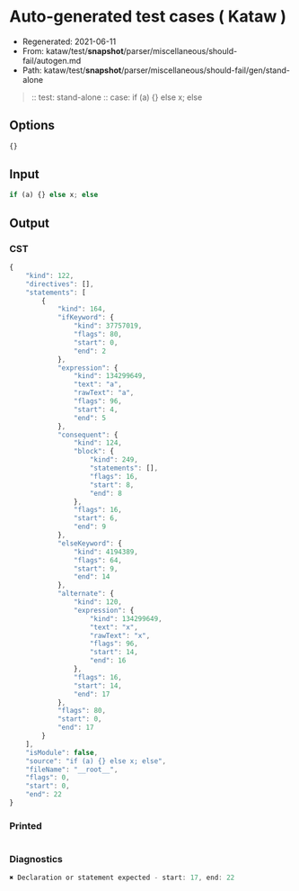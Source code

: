 # Auto-generated test cases ( Kataw )
- Regenerated: 2021-06-11
- From: kataw/test/__snapshot__/parser/miscellaneous/should-fail/autogen.md
- Path: kataw/test/__snapshot__/parser/miscellaneous/should-fail/gen/stand-alone
> :: test: stand-alone
> :: case: if (a) {} else x; else
## Options

`````js
{}
`````
## Input

`````js
if (a) {} else x; else
`````
## Output

### CST

```javascript
{
    "kind": 122,
    "directives": [],
    "statements": [
        {
            "kind": 164,
            "ifKeyword": {
                "kind": 37757019,
                "flags": 80,
                "start": 0,
                "end": 2
            },
            "expression": {
                "kind": 134299649,
                "text": "a",
                "rawText": "a",
                "flags": 96,
                "start": 4,
                "end": 5
            },
            "consequent": {
                "kind": 124,
                "block": {
                    "kind": 249,
                    "statements": [],
                    "flags": 16,
                    "start": 8,
                    "end": 8
                },
                "flags": 16,
                "start": 6,
                "end": 9
            },
            "elseKeyword": {
                "kind": 4194389,
                "flags": 64,
                "start": 9,
                "end": 14
            },
            "alternate": {
                "kind": 120,
                "expression": {
                    "kind": 134299649,
                    "text": "x",
                    "rawText": "x",
                    "flags": 96,
                    "start": 14,
                    "end": 16
                },
                "flags": 16,
                "start": 14,
                "end": 17
            },
            "flags": 80,
            "start": 0,
            "end": 17
        }
    ],
    "isModule": false,
    "source": "if (a) {} else x; else",
    "fileName": "__root__",
    "flags": 0,
    "start": 0,
    "end": 22
}
```

### Printed

```javascript

```

### Diagnostics

```javascript
✖ Declaration or statement expected - start: 17, end: 22

```

